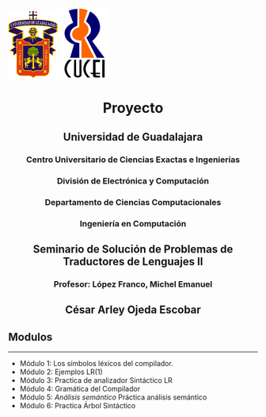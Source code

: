 <img src="assets/images/Escudo_UDG.png" width="100px" alt="logo udg">

<img style="align:left" src="assets/images/Escudo_CUCEI.png" width="100px" alt="logo cucei">

# <center>Proyecto</center>


## <center>Universidad de Guadalajara</center>

### <center>Centro Universitario de Ciencias Exactas e Ingenierías</center>

### <center>División de Electrónica y Computación</center>

### <center>Departamento de Ciencias Computacionales</center>

### <center>Ingeniería en Computación</center>

## <center>Seminario de Solución de Problemas de Traductores de Lenguajes II</center>

### <center>Profesor: López Franco, Michel Emanuel</center>

## <center>César Arley Ojeda Escobar</center>

## Modulos
***
+ Módulo 1: Los símbolos léxicos del compilador.
+ Módulo 2: Ejemplos LR(1)
+ Módulo 3: Practica de analizador Sintáctico LR
+ Módulo 4: Gramática del Compilador
+ Módulo 5: *Análisis semántico* Práctica análisis semántico
+ Módulo 6: Practica Árbol Sintáctico

